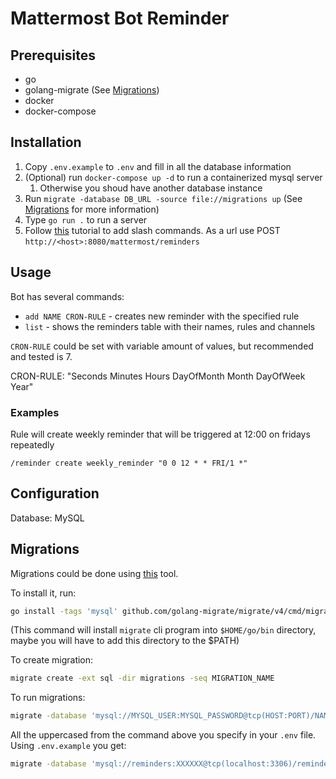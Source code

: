 # Mattermost Bot Reminder

## Prerequisites

- go
- golang-migrate (See [Migrations](#migrations))
- docker
- docker-compose

## Installation

1. Copy `.env.example` to `.env` and fill in all the database information
2. (Optional) run `docker-compose up -d` to run a containerized mysql server
   1. Otherwise you shoud have another database instance
3. Run `migrate -database DB_URL -source file://migrations up` (See [Migrations](#migrations) for more information)
4. Type `go run .` to run a server
5. Follow [this](https://developers.mattermost.com/integrate/slash-commands/custom/) tutorial to add slash commands. As a url use POST `http://<host>:8080/mattermost/reminders`

## Usage

Bot has several commands:

- `add NAME CRON-RULE` - creates new reminder with the specified rule
- `list` - shows the reminders table with their names, rules and channels

`CRON-RULE` could be set with variable amount of values, but recommended and tested is 7.

CRON-RULE: "Seconds Minutes Hours DayOfMonth Month DayOfWeek Year"

### Examples

Rule will create weekly reminder that will be triggered at 12:00 on fridays repeatedly

```text
/reminder create weekly_reminder "0 0 12 * * FRI/1 *"
```

## Configuration

Database: MySQL

## Migrations

Migrations could be done using [this](https://github.com/golang-migrate/migrate) tool.

To install it, run:

```bash
go install -tags 'mysql' github.com/golang-migrate/migrate/v4/cmd/migrate@latest
```

(This command will install `migrate` cli program into `$HOME/go/bin` directory, maybe you will have to add this directory to the $PATH)

To create migration:

```bash
migrate create -ext sql -dir migrations -seq MIGRATION_NAME
```

To run migrations:

```bash
migrate -database 'mysql://MYSQL_USER:MYSQL_PASSWORD@tcp(HOST:PORT)/NAME' -source file://migrations up
```

All the uppercased from the command above you specify in your `.env` file. Using `.env.example` you get:

```bash
migrate -database 'mysql://reminders:XXXXXX@tcp(localhost:3306)/reminders' -source file://migrations up
```
